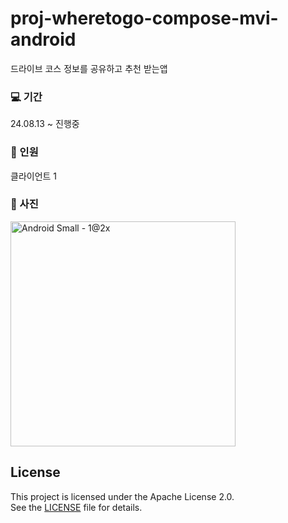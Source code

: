 # proj-wheretogo-compose-mvi-android

드라이브 코스 정보를 공유하고 추천 받는앱

### 💻 기간    
24.08.13 ~ 진행중 <br>

### 🗿 인원     
클라이언트 1

### :iphone: 사진
<img width="360" alt="Android Small - 1@2x" src="https://github.com/user-attachments/assets/75c0d819-8a68-4392-88e1-ea3cb19855fd">

## License
This project is licensed under the Apache License 2.0.  
See the [LICENSE](LICENSE.txt) file for details.